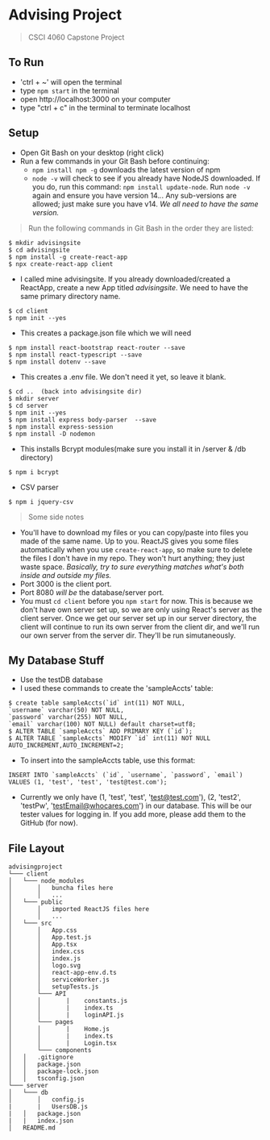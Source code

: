 # Advising Project
> CSCI 4060 Capstone Project

## To Run
- 'ctrl + ~' will open the terminal
- type `npm start` in the terminal
- open http://localhost:3000 on your computer
- type "ctrl + c" in the terminal to terminate localhost

## Setup
- Open Git Bash on your desktop (right click)
- Run a few commands in your Git Bash before continuing: 
    -   `npm install npm -g` downloads the latest version of npm
    -   `node -v` will check to see if you already have NodeJS downloaded. If you do, run this command: `npm install update-node`. Run `node -v` again and ensure you have version 14.*.*. Any sub-versions are allowed; just make sure you have v14. *We all need to have the same version.*
> Run the following commands in Git Bash in the order they are listed:
```shell
$ mkdir advisingsite
$ cd advisingsite
$ npm install -g create-react-app
$ npx create-react-app client 
```
- I called mine advisingsite. If you already downloaded/created a ReactApp, create a new App titled *advisingsite*. We need to have the same primary directory name.
```shell
$ cd client
$ npm init --yes
```
- This creates a package.json file which we will need
```shell
$ npm install react-bootstrap react-router --save
$ npm install react-typescript --save
$ npm install dotenv --save
```
- This creates a .env file. We don't need it yet, so leave it blank.
```shell
$ cd ..  (back into advisingsite dir)
$ mkdir server
$ cd server
$ npm init --yes
$ npm install express body-parser  --save
$ npm install express-session
$ npm install -D nodemon
```
- This installs Bcrypt modules(make sure you install it in /server & /db directory)
```shell
$ npm i bcrypt
```

- CSV parser
```shell
$ npm i jquery-csv
```

> Some side notes

- You'll have to download my files or you can copy/paste into files you made of the same name. Up to you. ReactJS gives you some files automatically when you use `create-react-app`, so make sure to delete the files I don't have in my repo. They won't hurt anything; they just waste space. *Basically, try to sure everything matches what's both inside and outside my files.*
- Port 3000 is the client port.
- Port 8080 *will be* the database/server port.
- You must `cd client` before you `npm start` for now. This is because we don't have own server set up, so we are only using React's server as the client server. Once we get our server set up in our server directory, the client will continue to run its own server from the client dir, and we'll run our own server from the server dir. They'll be run simutaneously. 

## My Database Stuff
- Use the testDB database
- I used these commands to create the 'sampleAccts' table: 
```shell
$ create table sampleAccts(`id` int(11) NOT NULL,   
`username` varchar(50) NOT NULL,   
`password` varchar(255) NOT NULL,   
`email` varchar(100) NOT NULL) default charset=utf8;
$ ALTER TABLE `sampleAccts` ADD PRIMARY KEY (`id`);
$ ALTER TABLE `sampleAccts` MODIFY `id` int(11) NOT NULL AUTO_INCREMENT,AUTO_INCREMENT=2;
```
- To insert into the sampleAccts table, use this format:
```shell
INSERT INTO `sampleAccts` (`id`, `username`, `password`, `email`) VALUES (1, 'test', 'test', 'test@test.com');
```
- Currently we only have (1, 'test', 'test', 'test@test.com'), (2, 'test2', 'testPw', 'testEmail@whocares.com') in our database. This will be our tester values for logging in. If you add more, please add them to the GitHub (for now).

## File Layout
```
advisingproject
└─── client
│   └─── node_modules
│       │   buncha files here
│       │   ...
│   └─── public
│       │   imported ReactJS files here
│       │   ...
│   └─── src
│       │   App.css
│       │   App.test.js
│       │   App.tsx
│       │   index.css
│       │   index.js
│       │   logo.svg
│       │   react-app-env.d.ts
│       │   serviceWorker.js
│       │   setupTests.js
│       └─── API
│       │       |    constants.js
│       │       |    index.ts
│       │       |    loginAPI.js
│       └─── pages
│       │       |    Home.js
│       │       |    index.ts
│       │       |    Login.tsx
│       └─── components
│   │   .gitignore
│   │   package.json
│   │   package-lock.json
│   │   tsconfig.json
└─── server
│   └─── db
│       │   config.js
|       |   UsersDB.js
|   │   package.json
|   |   index.json
│   README.md
```
